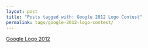 ```yaml
---
layout: post
title: "Posts tagged with: Google 2012 Logo Contest"
permalink: tags/google-2012-logo-contest/
---
```

[Google Logo 2012](/2012/03/google-logo-2012)

